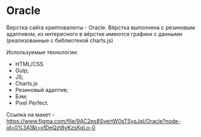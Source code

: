 # Oracle
Верстка сайта криптовалюты - Oracle. Вёрстка выполнена с резиновым адаптивом, из интересного в вёрстке имеются графики с данными (реализованные с библиотекой charts.js)

Используемые технологии:

- HTML/CSS
- Gulp;
- JS;
- Charts.js
- Резиновый адаптив;
- Бэм;
- Pixel Perfect.

Ссылка на макет - https://www.figma.com/file/9AC2es8SvertW0sTSysJqI/Oracle?node-id=0%3A1&t=xfDeQzt8vKzsKgLo-0
